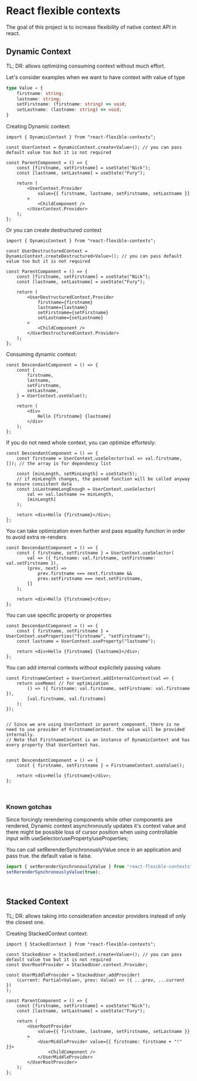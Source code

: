 # React flexible contexts

The goal of this project is to increase flexibility of native context API in react.


## Dynamic Context
TL; DR: allows optimizing consuming context without much effort.

Let's consider examples when we want to have context with value of type
```ts
type Value = {
    firstname: string;
    lastname: string;
    setFirstname: (firstname: string) => void;
    setLastname: (lastname: string) => void;
}
```

Creating Dynamic context:
```tsx
import { DynamicContext } from "react-flexible-contexts";

const UserContext = DynamicContext.create<Value>(); // you can pass default value too but it is not required

const ParentComponent = () => {
	const [firstname, setFirstname] = useState("Nick");
	const [lastname, setLastname] = useState("Fury");

	return (
		<UserContext.Provider
			value={{ firstname, lastname, setFirstname, setLastname }}
		>
			<ChildComponent />
		</UserContext.Provider>
	);
};
```

Or you can create destructured context
```tsx
import { DynamicContext } from "react-flexible-contexts";

const UserDestructuredContext = DynamicContext.createDestructured<Value>(); // you can pass default value too but it is not required

const ParentComponent = () => {
	const [firstname, setFirstname] = useState("Nick");
	const [lastname, setLastname] = useState("Fury");

	return (
		<UserDestructuredContext.Provider
			firstname={firstname}
			lastname={lastname}
			setFirstname={setFirstname}
			setLastname={setLastname}
		>
			<ChildComponent />
		</UserDestructuredContext.Provider>
	);
};
```

Consuming dynamic context:
```tsx
const DescendantComponent = () => {
	const {
		firstname,
		lastname,
		setFirstname,
		setLastname,
	} = UserContext.useValue();

	return (
		<div>
			Hello {firstname} {lastname}
		</div>
	);
};
```

If you do not need whole context, you can optimize effortesly:
```tsx
const DescendantComponent = () => {
	const firstname = UserContext.useSelector(val => val.firstname, []); // the array is for dependency list

	const [minLength, setMinLength] = useState(5);
	// if minLength changes, the passed function will be called anyway to ensure consistent data
	const isLastnameLongEnough = UserContext.useSelector(
		val => val.lastname >= minLength,
		[minLength]
	);

	return <div>Hello {firstname}</div>;
};
```

You can take optimization even further and pass equality function in order to avoid extra re-renders
```tsx
const DescendantComponent = () => {
	const { firstname, setFirstname } = UserContext.useSelector(
		val => ({ firstname: val.firstname, setFirstname: val.setFirstname }),
		(prev, next) =>
			prev.firstname === next.firstname &&
			prev.setFirstname === next.setFirstname,
		[]
	);

	return <div>Hello {firstname}</div>;
};
```

You can use specific property or properties
```tsx
const DescendantComponent = () => {
	const { firstname, setFirstname } = UserContext.useProperties("firstname", "setFirstname");
	const lastname = UserContext.useProperty("lastname");

	return <div>Hello {firstname} {lastname}</div>;
};
```

You can add internal contexts without explicitely passing values
```tsx
const FirstnameContext = UserContext.addInternalContext(val => {
	return useMemo( // for optimization
		() => ({ firstname: val.firstname, setFirstname: val.firstname }),
		[val.firstname, val.firstname]
	);
});


// Since we are using UserContext in parent component, there is no need to use provider of FirstnameContext. the value will be provided internally.
// Note that FirstnameContext is an instance of DynamicContext and has every property that UserContext has.


const DescendantComponent = () => {
	const { firstname, setFirstname } = FirstnameContext.useValue();

	return <div>Hello {firstname}</div>;
};

```
<br>

### Known gotchas
Since forcingly rerendering components while other components are rendered, Dynamic context asynchronously updates it's context value and there might be possible loss of cursor position when using controllable input with useSelector/useProperty/useProperties;

You can call setRerenderSynchronouslyValue once in an application and pass true. the default value is false.
```ts
import { setRerenderSynchronouslyValue } from "react-flexible-contexts";
setRerenderSynchronouslyValue(true);
```
<br>

## Stacked Context
TL; DR: allows taking into consideration ancestor providers instead of only the closest one.

Creating StackedContext context:
```tsx
import { StackedContext } from "react-flexible-contexts";

const StackedUser = StackedContext.create<Value>(); // you can pass default value too but it is not required
const UserRootProvider = StackedUser.context.Provider;

const UserMiddleProvider = StackedUser.addProvider(
	(current: Partial<Value>, prev: Value) => ({ ...prev, ...current })
);

const ParentComponent = () => {
	const [firstname, setFirstname] = useState("Nick");
	const [lastname, setLastname] = useState("Fury");

	return (
		<UserRootProvider
			value={{ firstname, lastname, setFirstname, setLastname }}
		>
			<UserMiddleProvider value={{ firstname: firstname + "!" }}>
				<ChildComponent />
			</UserMiddleProvider>
		</UserRootProvider>
	);
};

```
